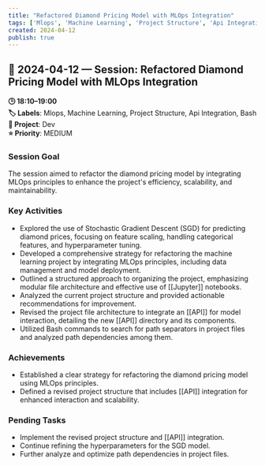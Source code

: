 ```yaml
---
title: "Refactored Diamond Pricing Model with MLOps Integration"
tags: ['Mlops', 'Machine Learning', 'Project Structure', 'Api Integration', 'Bash']
created: 2024-04-12
publish: true
---
```


## 📅 2024-04-12 — Session: Refactored Diamond Pricing Model with MLOps Integration

**🕒 18:10–19:00**  
**🏷️ Labels**: Mlops, Machine Learning, Project Structure, Api Integration, Bash  
**📂 Project**: Dev  
**⭐ Priority**: MEDIUM  


### Session Goal
The session aimed to refactor the diamond pricing model by integrating MLOps principles to enhance the project's efficiency, scalability, and maintainability.

### Key Activities
- Explored the use of Stochastic Gradient Descent (SGD) for predicting diamond prices, focusing on feature scaling, handling categorical features, and hyperparameter tuning.
- Developed a comprehensive strategy for refactoring the machine learning project by integrating MLOps principles, including data management and model deployment.
- Outlined a structured approach to organizing the project, emphasizing modular file architecture and effective use of [[Jupyter]] notebooks.
- Analyzed the current project structure and provided actionable recommendations for improvement.
- Revised the project file architecture to integrate an [[API]] for model interaction, detailing the new [[API]] directory and its components.
- Utilized Bash commands to search for path separators in project files and analyzed path dependencies among them.

### Achievements
- Established a clear strategy for refactoring the diamond pricing model using MLOps principles.
- Defined a revised project structure that includes [[API]] integration for enhanced interaction and scalability.

### Pending Tasks
- Implement the revised project structure and [[API]] integration.
- Continue refining the hyperparameters for the SGD model.
- Further analyze and optimize path dependencies in project files.
